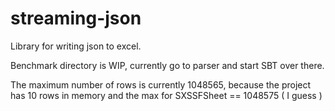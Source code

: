 # streaming-json
Library for writing json to excel. 

Benchmark directory is WIP, currently go to parser and start SBT over there. 

The maximum number of rows is currently 1048565, because the project has 10 rows in memory and the max for SXSSFSheet == 1048575 ( I guess )